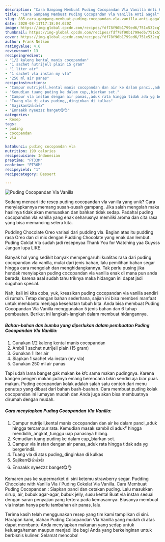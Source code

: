 ```yaml
---
description: "Cara Gampang Membuat Puding Cocopandan Vla Vanilla Anti Gagal"
title: "Cara Gampang Membuat Puding Cocopandan Vla Vanilla Anti Gagal"
slug: 835-cara-gampang-membuat-puding-cocopandan-vla-vanilla-anti-gagal
date: 2020-08-11T17:18:04.620Z
image: https://img-global.cpcdn.com/recipes/fdf78f90b1799ed6/751x532cq70/puding-cocopandan-vla-vanilla-foto-resep-utama.jpg
thumbnail: https://img-global.cpcdn.com/recipes/fdf78f90b1799ed6/751x532cq70/puding-cocopandan-vla-vanilla-foto-resep-utama.jpg
cover: https://img-global.cpcdn.com/recipes/fdf78f90b1799ed6/751x532cq70/puding-cocopandan-vla-vanilla-foto-resep-utama.jpg
author: Frank Nelson
ratingvalue: 4.6
reviewcount: 13
recipeingredient:
- "1/2 kaleng kental manis cocopandan"
- "1 sachet nutrijell plain 15 gram"
- "1 liter air"
- "1 sachet vla instan my vla"
- "250 ml air panas"
recipeinstructions:
- "Campur nutrijell,kental manis cocopandan dan air ke dalam panci,,aduk hingga tercampur rata. Kemudian masak sambil di aduk² hingga mendidih,,angkat,,tunggu uap panasnya hilang."
- "Kemudian tuang puding ke dalam cup,,biarkan set."
- "Campur vla instan dengan air panas,,aduk rata hingga tidak ada yg bergerindil."
- "Tuang vla di atas puding,,dinginkan di kulkas"
- "Sajikan😋👍👍👍"
- "Ennaakk nyeezzz banget😋👌"
categories:
- Resep
tags:
- puding
- cocopandan
- vla

katakunci: puding cocopandan vla 
nutrition: 190 calories
recipecuisine: Indonesian
preptime: "PT33M"
cooktime: "PT36M"
recipeyield: "1"
recipecategory: Dessert

---
```



![Puding Cocopandan Vla Vanilla](https://img-global.cpcdn.com/recipes/fdf78f90b1799ed6/751x532cq70/puding-cocopandan-vla-vanilla-foto-resep-utama.jpg)

Sedang mencari ide resep puding cocopandan vla vanilla yang unik? Cara menyiapkannya memang susah-susah gampang. Jika salah mengolah maka hasilnya tidak akan memuaskan dan bahkan tidak sedap. Padahal puding cocopandan vla vanilla yang enak seharusnya memiliki aroma dan cita rasa yang bisa memancing selera kita.

Pudding Chocolate Oreo variasi dari pudding vla. Bagian atas itu pudding rasa Oreo dan di mix dengan Pudding Chocolate yang enak dan lembut. Puding Coklat Vla sudah jadi resepnyaa Thank You for Watching yaa Guysss Jangan lupa LIKE.

Banyak hal yang sedikit banyak mempengaruhi kualitas rasa dari puding cocopandan vla vanilla, mulai dari jenis bahan, lalu pemilihan bahan segar hingga cara mengolah dan menghidangkannya. Tak perlu pusing jika hendak menyiapkan puding cocopandan vla vanilla enak di mana pun anda berada, karena asal sudah tahu triknya maka hidangan ini dapat jadi suguhan spesial.


Nah, kali ini kita coba, yuk, kreasikan puding cocopandan vla vanilla sendiri di rumah. Tetap dengan bahan sederhana, sajian ini bisa memberi manfaat untuk membantu menjaga kesehatan tubuh kita. Anda bisa membuat Puding Cocopandan Vla Vanilla menggunakan 5 jenis bahan dan 6 tahap pembuatan. Berikut ini langkah-langkah dalam membuat hidangannya.

<!--inarticleads1-->

##### Bahan-bahan dan bumbu yang diperlukan dalam pembuatan Puding Cocopandan Vla Vanilla:

1. Gunakan 1/2 kaleng kental manis cocopandan
1. Ambil 1 sachet nutrijell plain (15 gram)
1. Gunakan 1 liter air
1. Siapkan 1 sachet vla instan (my vla)
1. Gunakan 250 ml air panas


Tapi udah lama banget gak makan ke kfc sama makan pudingnya. Karena kangen pengen makan jadinya emang berencana bikin sendiri aja biar puas makan. Puding cocopandan kolak adalah salah satu contoh dari menu penutup yang dibuat dari bahan buah-buahan. Cara membuat puding kolak cocopandan ini lumayan mudah dan Anda juga akan bisa membuatnya dirumah dengan mudah. 

<!--inarticleads2-->

##### Cara menyiapkan Puding Cocopandan Vla Vanilla:

1. Campur nutrijell,kental manis cocopandan dan air ke dalam panci,,aduk hingga tercampur rata. Kemudian masak sambil di aduk² hingga mendidih,,angkat,,tunggu uap panasnya hilang.
1. Kemudian tuang puding ke dalam cup,,biarkan set.
1. Campur vla instan dengan air panas,,aduk rata hingga tidak ada yg bergerindil.
1. Tuang vla di atas puding,,dinginkan di kulkas
1. Sajikan😋👍👍👍
1. Ennaakk nyeezzz banget😋👌


Kemaren pas ke supermarket di sini ketemu strawberry segar. Pudding Chocolate with Vanilla Vla / Puding Cokelat Vla Vanilla. Cara Membuat Puding Cocopandan : Siapkan panci dan cetakan puding. Lalu masukkan sirup, air, bubuk agar-agar, bubuk jelly, susu kental Buat vla instan sesuai dengan saran penyajian yang tertera pada kemasannya. Biasanya membuat vla instan hanya perlu tambahan air panas, lalu. 

Terima kasih telah menggunakan resep yang tim kami tampilkan di sini. Harapan kami, olahan Puding Cocopandan Vla Vanilla yang mudah di atas dapat membantu Anda menyiapkan makanan yang sedap untuk keluarga/teman maupun menjadi ide bagi Anda yang berkeinginan untuk berbisnis kuliner. Selamat mencoba!
